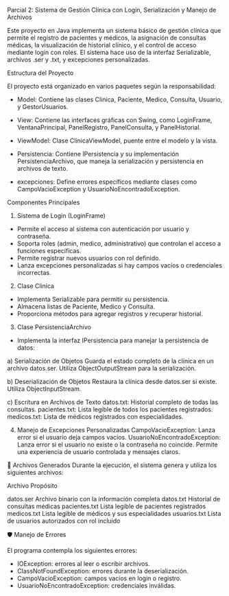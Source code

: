 Parcial 2: Sistema de Gestión Clínica con Login, Serialización y Manejo de Archivos

Este proyecto en Java implementa un sistema básico de gestión clínica que permite el registro de pacientes y médicos, la asignación de consultas médicas, la visualización de historial clínico, y el control de acceso mediante login con roles.
El sistema hace uso de la interfaz Serializable, archivos .ser y .txt, y excepciones personalizadas.

Estructura del Proyecto

El proyecto está organizado en varios paquetes según la responsabilidad:

- Model: Contiene las clases Clinica, Paciente, Medico, Consulta, Usuario, y GestorUsuarios.

- View: Contiene las interfaces gráficas con Swing, como LoginFrame, VentanaPrincipal, PanelRegistro, PanelConsulta, y PanelHistorial.

- ViewModel: Clase ClinicaViewModel, puente entre el modelo y la vista.

- Persistencia: Contiene IPersistencia y su implementación PersistenciaArchivo, que maneja la serialización y persistencia en archivos de texto.

- excepciones: Define errores específicos mediante clases como CampoVacioException y UsuarioNoEncontradoException.

 Componentes Principales
 
 1. Sistema de Login (LoginFrame)

- Permite el acceso al sistema con autenticación por usuario y contraseña.
- Soporta roles (admin, medico, administrativo) que controlan el acceso a funciones específicas.
- Permite registrar nuevos usuarios con rol definido.
- Lanza excepciones personalizadas si hay campos vacíos o credenciales incorrectas.

2. Clase Clinica

- Implementa Serializable para permitir su persistencia.
- Almacena listas de Paciente, Medico y Consulta.
- Proporciona métodos para agregar registros y recuperar historial.

3. Clase PersistenciaArchivo

- Implementa la interfaz IPersistencia para manejar la persistencia de datos:

 a) Serialización de Objetos
 Guarda el estado completo de la clínica en un archivo datos.ser.
 Utiliza ObjectOutputStream para la serialización.

 b) Deserialización de Objetos
 Restaura la clínica desde datos.ser si existe.
 Utiliza ObjectInputStream.

 c) Escritura en Archivos de Texto
 datos.txt: Historial completo de todas las consultas.
 pacientes.txt: Lista legible de todos los pacientes registrados.
 medicos.txt: Lista de médicos registrados con especialidades.

4. Manejo de Excepciones Personalizadas
CampoVacioException: Lanza error si el usuario deja campos vacíos.
UsuarioNoEncontradoException: Lanza error si el usuario no existe o la contraseña no coincide.
Permite una experiencia de usuario controlada y mensajes claros.

📄 Archivos Generados
Durante la ejecución, el sistema genera y utiliza los siguientes archivos:

Archivo             Propósito

datos.ser	          Archivo binario con la información completa
datos.txt	          Historial de consultas médicas
pacientes.txt	      Lista legible de pacientes registrados
medicos.txt	        Lista legible de médicos y sus especialidades
usuarios.txt	      Lista de usuarios autorizados con rol incluido

🛡️ Manejo de Errores

El programa contempla los siguientes errores:

- IOException: errores al leer o escribir archivos.
- ClassNotFoundException: errores durante la deserialización.
- CampoVacioException: campos vacíos en login o registro.
- UsuarioNoEncontradoException: credenciales inválidas.
